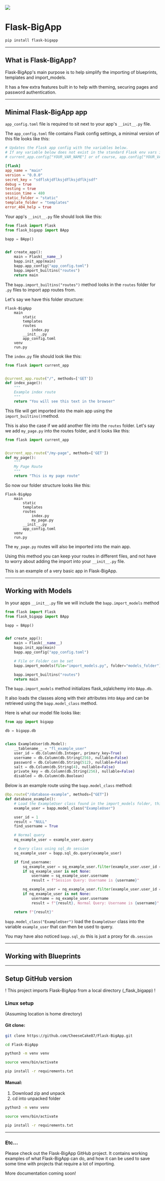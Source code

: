![](https://raw.githubusercontent.com/CheeseCake87/Flask-BigApp/master/app/structures/bigapp_default/static/img/Flask-BigApp-Logo-wbg.png)
# Flask-BigApp

```bash
pip install flask-bigapp
```

---
## What is Flask-BigApp?

Flask-BigApp's main purpose is to help simplify the importing of blueprints, templates and import_models.

It has a few extra features built in to help with theming, securing pages and password authentication.

---


## Minimal Flask-BigApp app

```app_config.toml``` file is required to sit next to your app's ```__init__.py``` file.

The ```app_config.toml``` file contains Flask config settings, a minimal version of this file looks like this:

```toml
# Updates the Flask app config with the variables below.
# If any variable below does not exist in the standard Flask env vars it is created and will be accessible using
# current_app.config["YOUR_VAR_NAME"] or of course, app.config["YOUR_VAR_NAME"] if you are not using app factory.

[flask]
app_name = "main"
version = "0.0.0"
secret_key = "sdflskjdflksjdflksjdflkjsdf"
debug = true
testing = true
session_time = 480
static_folder = "static"
template_folder = "templates"
error_404_help = true
```

Your app's ```__init__.py``` file should look like this:

```python
from flask import Flask
from flask_bigapp import BApp

bapp = BApp()


def create_app():
    main = Flask(__name__)
    bapp.init_app(main)
    bapp.app_config("app_config.toml")
    bapp.import_builtins("routes")
    return main
```

The ```bapp.import_builtins("routes")``` method looks in the ```routes``` folder for ```.py``` files to import app routes
from.

Let's say we have this folder structure:

```
Flask-BigApp
    main
        static
        templates
        routes
            index.py
        __init__.py
        app_config.toml
    venv
    run.py
```

The ```index.py``` file should look like this:

```python
from flask import current_app


@current_app.route("/", methods=['GET'])
def index_page():
    """
    Example index route
    """
    return "You will see this text in the browser"
```

This file will get imported into the main app using the ```import_builtins()```method.

This is also the case if we add another file into the ```routes``` folder. Let's say we add ```my_page.py``` into the
routes folder, and it looks like this:

```python
from flask import current_app


@current_app.route("/my-page", methods=['GET'])
def my_page():
    """
    My Page Route
    """
    return "This is my page route"
```

So now our folder structure looks like this:

```
Flask-BigApp
    main
        static
        templates
        routes
            index.py
            my_page.py
        __init__.py
        app_config.toml
    venv
    run.py
```

The ```my_page.py``` routes will also be imported into the main app.

Using this method you can keep your routes in different files, and not have to worry about adding the import into
your ```__init__.py``` file.

This is an example of a very basic app in Flask-BigApp.

---

## Working with Models

In your apps `__init__.py` file we will include the `bapp.import_models` method

```python
from flask import Flask
from flask_bigapp import BApp

bapp = BApp()


def create_app():
    main = Flask(__name__)
    bapp.init_app(main)
    bapp.app_config("app_config.toml")

    # File or Folder can be set
    bapp.import_models(file="import_models.py", folder="models_folder")

    bapp.import_builtins("routes")
    return main
```

The `bapp.import_models` method initializes flask_sqlalchemy into `BApp.db`.

It also loads the classes along with their attributes into `BApp` and can be retrieved
using the `bapp.model_class` method.

Here is what our model file looks like:

```python
from app import bigapp

db = bigapp.db


class ExampleUser(db.Model):
    __tablename__ = "fl_example_user"
    user_id = db.Column(db.Integer, primary_key=True)
    username = db.Column(db.String(256), nullable=False)
    password = db.Column(db.String(512), nullable=False)
    salt = db.Column(db.String(4), nullable=False)
    private_key = db.Column(db.String(256), nullable=False)
    disabled = db.Column(db.Boolean)
```

Below is an example route using the `bapp.model_class` method:

```python
@bp.route("/database-example", methods=["GET"])
def database_example():
    # Load the ExampleUser class found in the import_models folder, this way saves having to import files
    example_user = bapp.model_class("ExampleUser")

    user_id = 1
    result = "NULL"
    find_username = True

    # Normal query
    nq_example_user = example_user.query

    # Query class using sql_do session
    sq_example_user = bapp.sql_do.query(example_user)

    if find_username:
        sq_example_user = sq_example_user.filter(example_user.user_id == user_id).first()
        if sq_example_user is not None:
            username = sq_example_user.username
            result = f"Session Query: Username is {username}"

        nq_example_user = nq_example_user.filter(example_user.user_id == user_id).first()
        if nq_example_user is not None:
            username = nq_example_user.username
            result = f"{result}, Normal Query: Username is {username}"

    return f"{result}"
```
`bapp.model_class("ExampleUser")` load the `ExampleUser` class into the variable `example_user` that can then be used to query.

You may have also noticed `bapp.sql_do` this is just a proxy for `db.session`

---

## Working with Blueprints

---


## Setup GitHub version

! This project imports Flask-BigApp from a local directory (_flask_bigapp) !

### Linux setup

(Assuming location is home directory)

#### Git clone:

```bash
git clone https://github.com/CheeseCake87/Flask-BigApp.git
```

```bash
cd Flask-BigApp
```

```bash
python3 -m venv venv
```

```bash
source venv/bin/activate
```

```bash
pip install -r requirements.txt
```

#### Manual:

1. Download zip and unpack
2. cd into unpacked folder

```bash
python3 -m venv venv
```

```bash
source venv/bin/activate
```

```bash
pip install -r requirements.txt
```

---


### Etc...

Please check out the Flask-BigApp GitHub project. It contains working examples of what Flask-BigApp can do, and
how it can be used to save some time with projects that require a lot of importing.

More documentation coming soon!